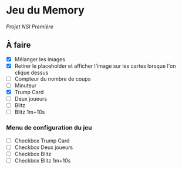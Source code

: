 # Jeu du Memory

*Projet NSI Première*

## À faire

 - [x] Mélanger les images
 - [x] Retirer le placeholder et afficher l'image sur les cartes lorsque l'on clique dessus
 - [ ] Compteur du nombre de coups
 - [ ] Minuteur
 - [x] Trump Card
 - [ ] Deux joueurs
 - [ ] Blitz
 - [ ] Blitz 1m+10s

### Menu de configuration du jeu

 - [ ] Checkbox Trump Card
 - [ ] Checkbox Deux joueurs
 - [ ] Checkbox Blitz
 - [ ] Checkbox Blitz 1m+10s